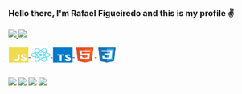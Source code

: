 ### Hello there, I'm Rafael Figueiredo and this is my profile ✌

<div>
  <a href="https://github.com/devraff">
  <img height="180em" src="https://github-readme-stats.vercel.app/api?username=devraff&show_icons=true&theme=dark&include_all_commits=true&count_private=true"/>
  <img height="180em" src="https://github-readme-stats.vercel.app/api/top-langs/?username=devraff&layout=compact&langs_count=16&theme=dark"/>
</div>
<div style="display: inline_block"><br>
  <img align="center" alt="devraff-Js" height="30" width="40" src="https://raw.githubusercontent.com/devicons/devicon/master/icons/javascript/javascript-plain.svg">
  <img align="center" alt="devraff-React" height="30" width="40" src="https://raw.githubusercontent.com/devicons/devicon/master/icons/react/react-original.svg">
    <img align="center" alt="devraff-Ts" height="30" width="40" src="https://raw.githubusercontent.com/devicons/devicon/master/icons/typescript/typescript-plain.svg">
  <img align="center" alt="devraff-HTML" height="30" width="40" src="https://raw.githubusercontent.com/devicons/devicon/master/icons/html5/html5-original.svg">
  <img align="center" alt="devraff-CSS" height="30" width="40" src="https://raw.githubusercontent.com/devicons/devicon/master/icons/css3/css3-original.svg">
 </div>
  
  ##
  
 <div>
   <a href="https://www.instagram.com/kindarafael/" target="_blank"><img src="https://img.shields.io/badge/-Instagram-%23E4405F?style=for-the-badge&logo=instagram&logoColor=white" target="_blank"></a>
   <a href="https://discord.com/channels/@me" target="_blank"><img src="https://img.shields.io/badge/Discord-7289DA?style=for-the-badge&logo=discord&logoColor=white" target="_blank"></a>
     <a href = "mailto:rafaelsfigueiredo14@gmail.com"><img src="https://img.shields.io/badge/-Gmail-%23333?style=for-the-badge&logo=gmail&logoColor=white" target="_blank"></a>
     <a href="https://www.linkedin.com/in/rafael-figueiredo-/" target="_blank"><img src="https://img.shields.io/badge/-LinkedIn-%230077B5?style=for-the-badge&logo=linkedin&logoColor=white" target="_blank"></a>
   

</div>
